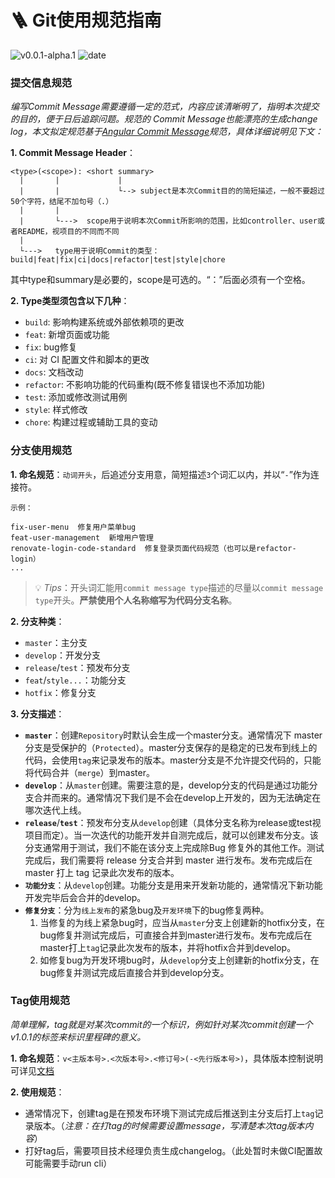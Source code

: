 # 🪜 Git使用规范指南

![v0.0.1-alpha.1](https://img.shields.io/badge/版本-v0.0.1-blue) ![date](https://img.shields.io/badge/修订日期-2022/09/06-brightgreen)

### <a>提交信息规范</a>

*编写Commit Message需要遵循一定的范式，内容应该清晰明了，指明本次提交的目的，便于日后追踪问题。规范的 Commit Message也能漂亮的生成change log，本文拟定规范基于[Angular Commit Message](https://github.com/angular/angular/blob/22b96b9/CONTRIBUTING.md#-commit-message-guidelines)规范，具体详细说明见下文：*

**1. Commit Message Header**：

``` document
<type>(<scope>): <short summary>
  |       |             |
  |       |             └--> subject是本次Commit目的的简短描述，一般不要超过50个字符，结尾不加句号（.）
  |       |
  |       └--->  scope用于说明本次Commit所影响的范围，比如controller、user或者README，视项目的不同而不同
  |
  └--->   type用于说明Commit的类型：build|feat|fix|ci|docs|refactor|test|style|chore
```

其中type和summary是必要的，scope是可选的。“：”后面必须有一个空格。

**2. Type类型须包含以下几种**：

- `build`: 影响构建系统或外部依赖项的更改
- `feat`: 新增页面或功能
- `fix`: bug修复
- `ci`: 对 CI 配置文件和脚本的更改
- `docs`: 文档改动
- `refactor`: 不影响功能的代码重构(既不修复错误也不添加功能)
- `test`: 添加或修改测试用例
- `style`: 样式修改
- `chore`: 构建过程或辅助工具的变动

### <a>分支使用规范</a>

**1. 命名规范**：`动词开头`，后追述分支用意，简短描述`3`个词汇以内，并以“`-`”作为连接符。

``` document
示例：

fix-user-menu  修复用户菜单bug
feat-user-management  新增用户管理
renovate-login-code-standard  修复登录页面代码规范（也可以是refactor-login）
...
```

> 💡 *Tips*：开头词汇能用`commit message type`描述的尽量以`commit message type`开头。**严禁使用个人名称缩写为代码分支名称**。

**2. 分支种类**：

- `master`：主分支
- `develop`：开发分支
- `release`/`test`：预发布分支
- `feat`/`style...`：功能分支
- `hotfix`：修复分支
  
**3. 分支描述**：

- **`master`**：创建`Repository`时默认会生成一个master分支。通常情况下 master 分支是受保护的（`Protected`）。master分支保存的是稳定的已发布到线上的代码，会使用`tag`来记录发布的版本。master分支是不允许提交代码的，只能将代码合并（`merge`）到master。
- **`develop`**：从`master`创建。需要注意的是，develop分支的代码是通过功能分支合并而来的。通常情况下我们是不会在develop上开发的，因为无法确定在哪次迭代上线。
- **`release`**/**`test`**：预发布分支从`develop`创建（具体分支名称为release或test视项目而定）。当一次迭代的功能开发并自测完成后，就可以创建发布分支。该分支通常用于测试，我们不能在该分支上完成除Bug 修复外的其他工作。测试完成后，我们需要将 release 分支合并到 master 进行发布。发布完成后在 master 打上 tag 记录此次发布的版本。
- **`功能分支`**：从`develop`创建。功能分支是用来开发新功能的，通常情况下新功能开发完毕后会合并的develop。
- **`修复分支`**：分为`线上发布`的紧急bug及`开发环境`下的bug修复两种。
    1. 当修复的为线上紧急bug时，应当从`master`分支上创建新的hotfix分支，在bug修复并测试完成后，可直接合并到master进行发布。发布完成后在master打上`tag`记录此次发布的版本，并将hotfix合并到develop。
    1. 如修复bug为开发环境bug时，从`develop`分支上创建新的hotfix分支，在bug修复并测试完成后直接合并到develop分支。

### <a>Tag使用规范</a>

*简单理解，tag就是对某次commit的一个标识，例如针对某次commit创建一个v1.0.1的标签来标识里程碑的意义。*

**1. 命名规范**：`v<主版本号>.<次版本号>.<修订号>(-<先行版本号>)`，具体版本控制说明可详见[文档](https://semver.org/lang/zh-CN/)

**2. 使用规范**：

- 通常情况下，创建tag是在预发布环境下测试完成后推送到主分支后打上`tag`记录版本。（*注意：在打tag的时候需要设置message，写清楚本次tag版本内容*）
- 打好tag后，需要项目技术经理负责生成changelog。（此处暂时未做CI配置故可能需要手动run cli）
